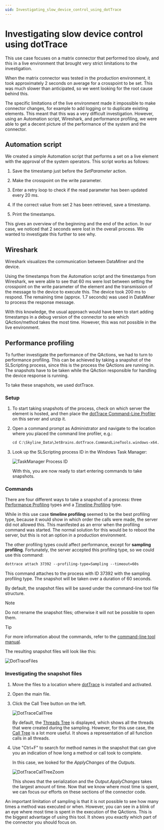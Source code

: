 ```yaml
---
uid: Investigating_slow_device_control_using_dotTrace
---
```


# Investigating slow device control using dotTrace

This use case focuses on a matrix connector that performed too slowly, and this in a live environment that brought very strict limitations to the investigation.

When the matrix connector was tested in the production environment, it took approximately 2 seconds on average for a crosspoint to be set. This was much slower than anticipated, so we went looking for the root cause behind this.

The specific limitations of the live environment made it impossible to make connector changes, for example to add logging or to duplicate existing elements. This meant that this was a very difficult investigation. However, using an Automation script, Wireshark, and performance profiling, we were able to get a decent picture of the performance of the system and the connector.

## Automation script

We created a simple Automation script that performs a set on a live element with the approval of the system operators. This script works as follows:

1. Save the timestamp just before the *SetParameter* action.

1. Make the crosspoint on the write parameter.

1. Enter a retry loop to check if the read parameter has been updated every 20 ms.

1. If the correct value from set 2 has been retrieved, save a timestamp.

1. Print the timestamps.

This gives an overview of the beginning and the end of the action. In our case, we noticed that 2 seconds were lost in the overall process. We wanted to investigate this further to see why.

## Wireshark

Wireshark visualizes the communication between DataMiner and the device.

Using the timestamps from the Automation script and the timestamps from Wireshark, we were able to see that 60 ms were lost between setting the crosspoint on the write parameter of the element and the transmission of the message to the device to execute this. The device took 200 ms to respond. The remaining time (approx. 1.7 seconds) was used in DataMiner to process the response message.

With this knowledge, the usual approach would have been to start adding timestamps in a debug version of the connector to see which QAction/method takes the most time. However, this was not possible in the live environment.

## Performance profiling

To further investigate the performance of the QActions, we had to turn to performance profiling. This can be achieved by taking a snapshot of the SLScripting process, since this is the process the QActions are running in. The snapshots have to be taken while the QAction responsible for handling the device response is running.

To take these snapshots, we used dotTrace.

### Setup

1. To start taking snapshots of the process, check on which server the element is hosted, and then place the [dotTrace Command-Line Profiler](https://www.jetbrains.com/help/profiler/Performance_Profiling__Profiling_Using_the_Command_Line.html) on this server and unzip it.

1. Open a command prompt as Administrator and navigate to the location where you placed the command line profiler, e.g.:

   ```txt
   cd C:\Skyline_Data\JetBrains.dotTrace.CommandLineTools.windows-x64.2022.2.3
   ```

1. Look up the SLScripting process ID in the Windows Task Manager:

   ![TaskManager Process ID](~/develop/images/Taskmanager_process_id.png)

   With this, you are now ready to start entering commands to take snapshots.

### Commands

There are four different ways to take a snapshot of a process: three [Performance Profiling](https://www.jetbrains.com/help/profiler/Performance_Profiling.html) types and a [Timeline Profiling](https://www.jetbrains.com/help/profiler/Concurrency_Profiling_Timeline_.html) type.

While in this use case **timeline profiling** seemed to be the best profiling type, because it would show in which order the calls were made, the server did not allowed this. This manifested as an error when the profiling command was started. The normal solution for this would be to reboot the server, but this is not an option in a production environment.

The other profiling types could affect performance, except for **sampling profiling**. Fortunately, the server accepted this profiling type, so we could use this command:

```txt
dottrace attach 37392 --profiling-type=Sampling --timeout=60s
```

This command attaches to the process with ID 37392 with the sampling profiling type. The snapshot will be taken over a duration of 60 seconds.

By default, the snapshot files will be saved under the command-line tool file structure.

> [!NOTE]
> Do not rename the snapshot files; otherwise it will not be possible to open them.

> [!TIP]
> For more information about the commands, refer to the [command-line tool manual](https://www.jetbrains.com/help/profiler/Performance_Profiling__Profiling_Using_the_Command_Line.html#console_profiler).

The resulting snapshot files will look like this:

![DotTraceFiles](~/develop/images/DotTraceFiles.png)

### Investigating the snapshot files

1. Move the files to a location where [dotTrace](https://www.jetbrains.com/profiler/download/#section=web-installer) is installed and activated.

1. Open the main file.

1. Click the Call Tree button on the left.

   ![DotTraceCallTree](~/develop/images/DotTraceCallTree.png)

   By default, the [Threads Tree](https://www.jetbrains.com/help/profiler/Studying_Profiling_Results__Threads_Tree.html) is displayed, which shows all the threads that were created during the sampling. However, for this use case, the [Call Tree](https://www.jetbrains.com/help/profiler/Studying_Profiling_Results__Call_Tree.html) is a lot more useful. It shows a representation of all function calls in all threads.

1. Use "Ctrl+F" to search for method names in the snapshot that can give you an indication of how long a method or call took to complete.

   In this case, we looked for the *ApplyChanges* of the *Outputs*.

   ![DotTraceCallTreeZoom](~/develop/images/DotTraceCallTreeZoom.png)

   This shows that the serialization and the *Output.ApplyChanges* takes the largest amount of time. Now that we know where most time is spent, we can focus our efforts on these sections of the connector code.

An important limitation of sampling is that it is not possible to see how many times a method was executed or when. However, you can see in a blink of an eye where most time is spent in the execution of the QActions. This is the biggest advantage of using this tool. It shows you exactly which part of the connector you should focus on.
